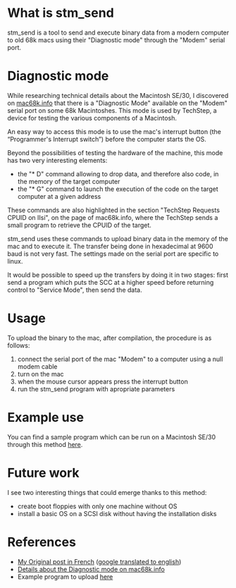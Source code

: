# What is stm_send
stm_send is a tool to send and execute binary data from a modern computer to old 68k macs using their "Diagnostic mode" through the "Modem" serial port.

# Diagnostic mode
While researching technical details about the Macintosh SE/30, I discovered on [mac68k.info](https://mac68k.info/wiki/display/mac68k/Diagnostic+Mode) that there is a "Diagnostic Mode" available on the "Modem" serial port on some 68k Macintoshes. This mode is used by TechStep, a device for testing the various components of a Macintosh.

An easy way to access this mode is to use the mac's interrupt button (the “Programmer's Interrupt switch”) before the computer starts the OS.

Beyond the possibilities of testing the hardware of the machine, this mode has two very interesting elements:
- the "* D" command allowing to drop data, and therefore also code, in the memory of the target computer
- the "* G" command to launch the execution of the code on the target computer at a given address

These commands are also highlighted in the section "TechStep Requests CPUID on IIsi", on the page of mac68k.info, where the TechStep sends a small program to retrieve the CPUID of the target.

stm_send uses these commands to upload binary data in the memory of the mac and to execute it. The transfer being done in hexadecimal at 9600 baud is not very fast. The settings made on the serial port are specific to linux.

It would be possible to speed up the transfers by doing it in two stages: first send a program which puts the SCC at a higher speed before returning control to "Service Mode", then send the data.

# Usage
To upload the binary to the mac, after compilation, the procedure is as follows:
1. connect the serial port of the mac "Modem" to a computer using a null modem cable
2. turn on the mac
3. when the mouse cursor appears press the interrupt button
4. run the stm_send program with apropriate parameters

# Example use
You can find a sample program which can be run on a Macintosh SE/30 through this method [here](https://github.com/tscolan/stm_send_example).

# Future work
I see two interesting things that could emerge thanks to this method:
- create boot floppies with only one machine without OS
- install a basic OS on a SCSI disk without having the installation disks

# References
- [My Original post in French](https://www.scolan.net/utilisation-du-diagnostic-mode-sur-macintosh-se-30/) ([google translated to english](https://www-scolan-net.translate.goog/utilisation-du-diagnostic-mode-sur-macintosh-se-30/?_x_tr_sl=fr&_x_tr_tl=en))
- [Details about the Diagnostic mode on mac68k.info](https://mac68k.info/wiki/display/mac68k/Diagnostic+Mode) 
- Example program to upload [here](https://github.com/tscolan/stm_send_example)
